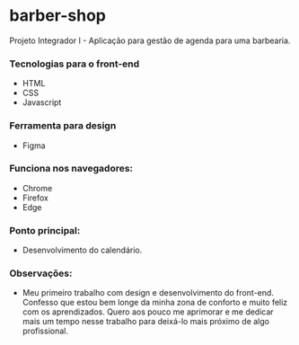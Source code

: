 # barber-shop
Projeto Integrador I - Aplicação para gestão de agenda para uma barbearia.

### Tecnologias para o front-end
- HTML
- CSS
- Javascript

### Ferramenta para design
- Figma

### Funciona nos navegadores:
- Chrome
- Firefox
- Edge

### Ponto principal:
- Desenvolvimento do calendário.

### Observações:
- Meu primeiro trabalho com design e desenvolvimento do front-end. Confesso que estou bem longe da minha zona de conforto e muito feliz com os aprendizados. Quero aos pouco me aprimorar e me dedicar mais um tempo nesse trabalho para deixá-lo mais próximo de algo profissional.

